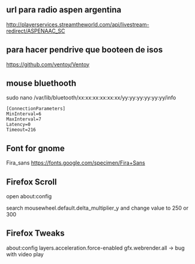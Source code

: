 ## url para radio aspen argentina  

http://playerservices.streamtheworld.com/api/livestream-redirect/ASPENAAC_SC  

## para hacer pendrive que booteen de isos  

https://github.com/ventoy/Ventoy



## mouse bluethooth  

sudo nano /var/lib/bluetooth/xx\:xx\:xx\:xx\:xx\:xx/yy\:yy\:yy\:yy\:yy\:yy/info

```
[ConnectionParameters]  
MinInterval=6  
MaxInterval=7  
Latency=0  
Timeout=216  
```

## Font for gnome  

Fira_sans https://fonts.google.com/specimen/Fira+Sans  


## Firefox Scroll

open about:config  

search mousewheel.default.delta_multiplier_y and change value to 250 or 300  


## Firefox Tweaks
about:config
layers.acceleration.force-enabled
gfx.webrender.all -> bug with video play


